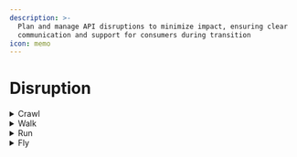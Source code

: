 ```yaml
---
description: >-
  Plan and manage API disruptions to minimize impact, ensuring clear
  communication and support for consumers during transition
icon: memo
---
```


# Disruption

<details>

<summary>Crawl</summary>

* A minor or major change in the API implementation can cause a contract breach.&#x20;
* No prior warning was given.
* The API contract version number remained unchanged.

</details>

<details>

<summary>Walk</summary>

* A major change in the API can cause a contract breach.
* Minor changes do not impact consumers.&#x20;
* No prior warning was given.
* The API contract retained the same major version number.

</details>

<details>

<summary>Run</summary>

* The pipeline enforces compatibility with the latest API contract version, preventing incompatible changes.&#x20;

</details>

<details>

<summary>Fly</summary>

* No changes, whether minor or major, are allowed to break the API contract.&#x20;

- If a violation occurs, an issue ticket is automatically created.

</details>
